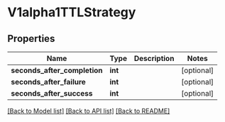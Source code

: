 # V1alpha1TTLStrategy

## Properties
Name | Type | Description | Notes
------------ | ------------- | ------------- | -------------
**seconds_after_completion** | **int** |  | [optional] 
**seconds_after_failure** | **int** |  | [optional] 
**seconds_after_success** | **int** |  | [optional] 

[[Back to Model list]](../README.md#documentation-for-models) [[Back to API list]](../README.md#documentation-for-api-endpoints) [[Back to README]](../README.md)


